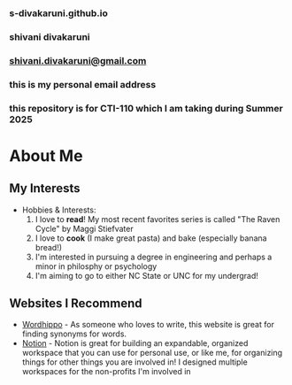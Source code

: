 ### s-divakaruni.github.io
### shivani divakaruni 
### shivani.divakaruni@gmail.com 
### this is my personal email address 
### this repository is for CTI-110 which I am taking during Summer 2025


# About Me
## My Interests 
* Hobbies & Interests:
    1. I love to **read**! My most recent favorites series is called "The Raven Cycle" by Maggi Stiefvater 
    2. I love to **cook** (I make great pasta) and bake (especially banana bread!)
    3. I'm interested in pursuing a degree in engineering and perhaps a minor in philosphy or psychology 
    4. I'm aiming to go to either NC State or UNC for my undergrad!
## Websites I Recommend 
* [Wordhippo](https://www.wordhippo.com/) - As someone who loves to write, this website is great for finding synonyms for words. 
* [Notion](https://www.notion.com/) - Notion is great for building an expandable, organized workspace that you can use for personal use, or like me, for organizing things for other things you are involved in! I designed multiple workspaces for the non-profits I'm involved in

